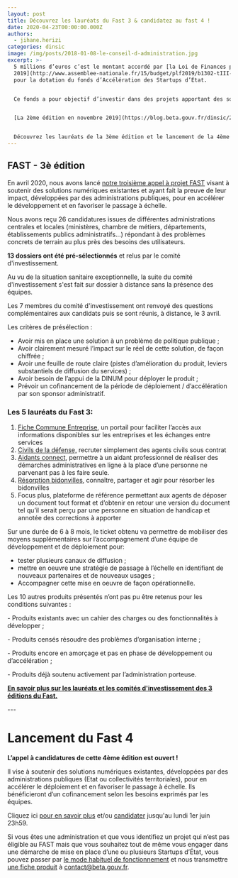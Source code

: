 ```yaml
---
layout: post
title: Découvrez les lauréats du Fast 3 & candidatez au fast 4 !
date: 2020-04-23T00:00:00.000Z
authors:
  - jihane.herizi
categories: dinsic
image: /img/posts/2018-01-08-le-conseil-d-administration.jpg
excerpt: >-
  5 millions d’euros c’est le montant accordé par [la Loi de Finances pour
  2019](http://www.assemblee-nationale.fr/15/budget/plf2019/b1302-tIII-a25.asp#P2071_138754)
  pour la dotation du fonds d’Accélération des Startups d’État.


  Ce fonds a pour objectif d’investir dans des projets apportant des solutions concrètes à des problèmes de politique publique.


  [La 2ème édition en novembre 2019](https://blog.beta.gouv.fr/dinsic/2019/10/01/postulez-au-fonds-d-acceleration-des-startups-d-etat-2eme-edition/) avait permis d’aboutir au financement de [4 Startups d’État et de Territoires](https://blog.beta.gouv.fr/general/2019/12/03/le-fast-2e-edition-a-ses-laureats/).


  Découvrez les lauréats de la 3ème édition et le lancement de la 4ème édition !
---
```

## FAST - 3è édition

En avril 2020, nous avons lancé [notre troisième appel à projet FAST](https://blog.beta.gouv.fr/dinsic/2020/01/29/postulez-au-fonds-d-acceleration-des-startups-d-etat-et-de-territoire-3eme-edition/) visant à soutenir des solutions numériques existantes et ayant fait la preuve de leur impact, développées par des administrations publiques, pour en accélérer le développement et en favoriser le passage à échelle.

Nous avons reçu 26 candidatures issues de différentes administrations centrales et locales (ministères, chambre de métiers, départements, établissements publics administratifs…) répondant à des problèmes concrets de terrain au plus près des besoins des utilisateurs.

**13 dossiers ont été pré-sélectionnés** et relus par le comité d'investissement.

Au vu de la situation sanitaire exceptionnelle, la suite du comité d'investissement s'est fait sur dossier à distance sans la présence des équipes. 

Les 7 membres du comité d'investissement ont renvoyé des questions complémentaires aux candidats puis se sont réunis, à distance, le 3 avril. 

Les critères de présélection :

* Avoir mis en place une solution à un problème de politique publique ;
* Avoir clairement mesuré l’impact sur le réel de cette solution, de façon chiffrée ;
* Avoir une feuille de route claire (pistes d’amélioration du produit, leviers substantiels de diffusion du services) ;
* Avoir besoin de l’appui de la DINUM pour déployer le produit ;
* Prévoir un cofinancement de la période de déploiement / d’accélération par son sponsor administratif.

### **Les 5 lauréats du Fast 3:**

1. [Fiche Commune Entreprise](https://fce.fabrique.social.gouv.fr/login), un portail pour faciliter l’accès aux informations disponibles sur les entreprises et les échanges entre services
2. [Civils de la défense,](https://civilsdeladefense.fabnum.fr) recruter simplement des agents civils sous contrat
3. [Aidants connect](https://aidantsconnect.beta.gouv.fr), permettre à un aidant professionnel de réaliser des démarches administratives en ligne à la place d’une personne ne parvenant pas à les faire seule.
4. [Résorption bidonvilles](https://resorption-bidonvilles.beta.gouv.fr/#/landing), connaître, partager et agir pour résorber les bidonvilles
5. Focus plus, plateforme de référence permettant aux agents de déposer un document tout format et d’obtenir en retour une version du document tel qu’il serait perçu par une personne en situation de handicap et annotée des corrections à apporter

Sur une durée de 6 à 8 mois, le ticket obtenu va permettre de mobiliser des moyens supplémentaires sur l’accompagnement d’une équipe de développement et de déploiement pour:

* tester plusieurs canaux de diffusion ;
* mettre en oeuvre une stratégie de passage à l’échelle en identifiant de nouveaux partenaires et de nouveaux usages ;
* Accompagner cette mise en oeuvre de façon opérationnelle.

Les 10 autres produits présentés n’ont pas pu être retenus pour les conditions suivantes :

\- Produits existants avec un cahier des charges ou des fonctionnalités à développer ;

\- Produits censés résoudre des problèmes d’organisation interne ;

\- Produits encore en amorçage et pas en phase de développement ou d’accélération ;

\- Produits déjà soutenu activement par l’administration porteuse.

**[En savoir plus sur les lauréats et les comités d'investissement des 3 éditions du Fast.](https://beta.gouv.fr/fast/promotion/01-fast.html)** 

\---

# Lancement du Fast 4

**L’appel à candidatures de cette 4ème édition est ouvert !**

Il vise à soutenir des solutions numériques existantes, développées par des administrations publiques (Etat ou collectivités territoriales), pour en accélérer le déploiement et en favoriser le passage à échelle. Ils bénéficieront d’un cofinancement selon les besoins exprimés par les équipes.

Cliquez ici [pour en savoir plus](https://beta.gouv.fr/fast/) et/ou [candidater](https://www.demarches-simplifiees.fr/commencer/fast4) jusqu'au lundi 1er juin 23h59.

Si vous êtes une administration et que vous identifiez un projet qui n’est pas éligible au FAST mais que vous souhaitez tout de même vous engager dans une démarche de mise en place d’une ou plusieurs Startups d’État, vous pouvez passer par [le mode habituel de fonctionnement](https://beta.gouv.fr/content/docs/guide.pdf) et nous transmettre [une fiche produit](https://beta.gouv.fr/ficheproduit/) à [contact@beta.gouv.fr](mailto:contact@beta.gouv.fr).